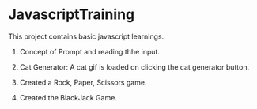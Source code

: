 # JavascriptTraining
This project contains basic javascript learnings. 

1. Concept of Prompt and reading thhe input.

2. Cat Generator: A cat gif is loaded on clicking the cat generator button.

3. Created a Rock, Paper, Scissors game.

4. Created the BlackJack Game. 
